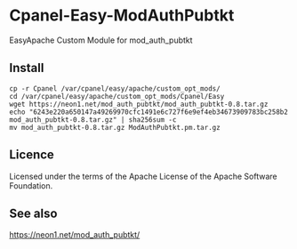 Cpanel-Easy-ModAuthPubtkt
=========================

EasyApache Custom Module for mod_auth_pubtkt


Install
-------

    cp -r Cpanel /var/cpanel/easy/apache/custom_opt_mods/
    cd /var/cpanel/easy/apache/custom_opt_mods/Cpanel/Easy
    wget https://neon1.net/mod_auth_pubtkt/mod_auth_pubtkt-0.8.tar.gz
    echo "6243e220a650147a49269970cfc1491e6c727f6e9ef4eb34673909783bc258b2  mod_auth_pubtkt-0.8.tar.gz" | sha256sum -c
    mv mod_auth_pubtkt-0.8.tar.gz ModAuthPubtkt.pm.tar.gz


Licence
-------

Licensed under the terms of the Apache License of the Apache Software Foundation.


See also
--------

https://neon1.net/mod_auth_pubtkt/

